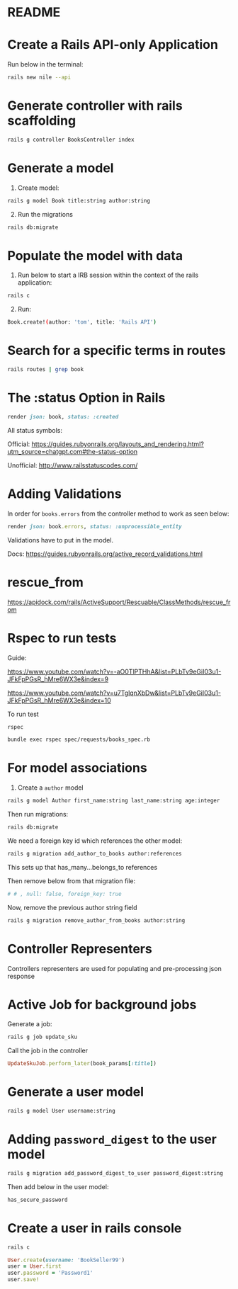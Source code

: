 # README

# Create a Rails API-only Application

Run below in the terminal:

```bash
rails new nile --api
```

# Generate controller with rails scaffolding

```bash
rails g controller BooksController index
```

# Generate a model

1. Create model:

```bash
rails g model Book title:string author:string
```

2. Run the migrations

```bash
rails db:migrate
```

# Populate the model with data

1. Run below to start a IRB session within the context of the rails application:

```bash
rails c
```

2. Run:

```bash
Book.create!(author: 'tom', title: 'Rails API')
```

# Search for a specific terms in routes

```bash
rails routes | grep book
```

# The :status Option in Rails

```rb
render json: book, status: :created
```

All status symbols:

Official: https://guides.rubyonrails.org/layouts_and_rendering.html?utm_source=chatgpt.com#the-status-option

Unofficial: http://www.railsstatuscodes.com/

# Adding Validations

In order for `books.errors` from the controller method to work as seen below:

```rb
render json: book.errors, status: :unprocessible_entity
```

Validations have to put in the model.

Docs: https://guides.rubyonrails.org/active_record_validations.html

# rescue_from

https://apidock.com/rails/ActiveSupport/Rescuable/ClassMethods/rescue_from

# Rspec to run tests

Guide:

https://www.youtube.com/watch?v=-aO0TlPTHhA&list=PLbTv9eGiI03u1-JFkFpPGsR_hMre6WX3e&index=9

https://www.youtube.com/watch?v=u7TglqnXbDw&list=PLbTv9eGiI03u1-JFkFpPGsR_hMre6WX3e&index=10

To run test

```bash
rspec
```

```bash
bundle exec rspec spec/requests/books_spec.rb
```

# For model associations

1. Create a `author` model

```bash
rails g model Author first_name:string last_name:string age:integer
```

Then run migrations:

```bash
rails db:migrate
```

We need a foreign key id which references the other model:

```bash
rails g migration add_author_to_books author:references
```

This sets up that has_many...belongs_to references

Then remove below from that migration file:

```rb
# # , null: false, foreign_key: true
```

Now, remove the previous author string field

```bash
rails g migration remove_author_from_books author:string
```

# Controller Representers

Controllers representers are used for populating and pre-processing json response

# Active Job for background jobs

Generate a job:

```bash
rails g job update_sku
```

Call the job in the controller

```rb
UpdateSkuJob.perform_later(book_params[:title])
```

# Generate a user model

```bash
rails g model User username:string
```

# Adding `password_digest` to the user model

```bash
rails g migration add_password_digest_to_user password_digest:string
```

Then add below in the user model:

```ruby
has_secure_password
```

# Create a user in rails console

```bash
rails c
```

```ruby
User.create(username: 'BookSeller99')
user = User.first
user.password = 'Password1'
user.save!
```
